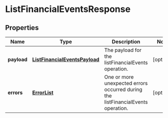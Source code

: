 
# ListFinancialEventsResponse

## Properties
Name | Type | Description | Notes
------------ | ------------- | ------------- | -------------
**payload** | [**ListFinancialEventsPayload**](ListFinancialEventsPayload.md) | The payload for the listFinancialEvents operation. |  [optional]
**errors** | [**ErrorList**](../ErrorList.md) | One or more unexpected errors occurred during the listFinancialEvents operation. |  [optional]




